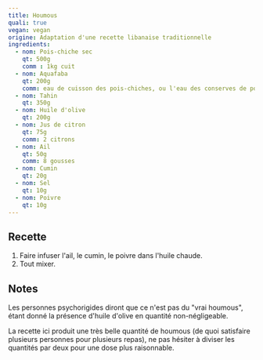 ```yaml
---
title: Houmous
quali: true
vegan: vegan
origine: Adaptation d'une recette libanaise traditionnelle
ingredients:
  - nom: Pois-chiche sec
    qt: 500g
    comm : 1kg cuit
  - nom: Aquafaba
    qt: 200g
    comm: eau de cuisson des pois-chiches, ou l'eau des conserves de pois-chiches
  - nom: Tahin
    qt: 350g
  - nom: Huile d'olive
    qt: 200g
  - nom: Jus de citron
    qt: 75g
    comm: 2 citrons
  - nom: Ail
    qt: 50g
    comm: 8 gousses
  - nom: Cumin
    qt: 20g
  - nom: Sel
    qt: 10g
  - nom: Poivre
    qt: 10g
---
```


Recette
-------

1. Faire infuser l'ail, le cumin, le poivre dans l'huile chaude.
2. Tout mixer.

Notes
-----

Les personnes psychorigides diront que ce n'est pas du "vrai houmous", étant donné la présence d'huile d'olive en quantité non-négligeable.

La recette ici produit une très belle quantité de houmous (de quoi satisfaire plusieurs personnes pour plusieurs repas), ne pas hésiter à diviser les quantités par deux pour une dose plus raisonnable.
